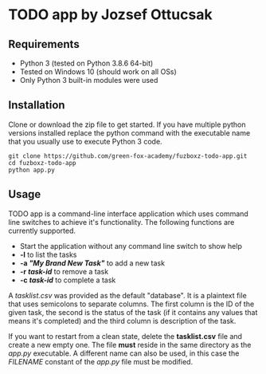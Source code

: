 # TODO app by Jozsef Ottucsak

## Requirements

* Python 3 (tested on Python 3.8.6 64-bit)
* Tested on Windows 10 (should work on all OSs)
* Only Python 3 built-in modules were used

## Installation

Clone or download the zip file to get started. If you have multiple python versions installed replace the python command with the executable name that you usually use to execute Python 3 code.

```
git clone https://github.com/green-fox-academy/fuzboxz-todo-app.git
cd fuzboxz-todo-app
python app.py
```

## Usage

TODO app is a command-line interface application which uses command line switches to achieve it's functionality. The following functions are currently supported. 

- Start the application without any command line switch to show help
- **-l** to list the tasks
- **-a *"My Brand New Task"*** to add a new task
- **-r *task-id*** to remove a task
- **-c *task-id*** to complete a task

A *tasklist.csv* was provided as the default "database". It is a plaintext file that uses semicolons to separate columns. The first column is the ID of the given task, the second is the status of the task (if it contains any values that means it's completed) and the third column is description of the task.

If you want to restart from a clean state, delete the **tasklist.csv** file and create a new empty one. The file **must** reside in the same directory as the *app.py* executable. A different name can also be used, in this case the *FILENAME* constant of the *app.py* file must be modified.